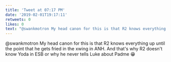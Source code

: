 ```yaml
---
title: 'Tweet at 07:17 PM'
date: '2019-02-01T19:17:11'
retweets: 0
likes: 0
text: "@swankmotron My head canon for this is that R2 knows everything up until the point that he gets fried in the xwing in ANH. And that's why R2 doesn't know Yoda in ESB or why he never tells Luke about Padme 😁"
---
```

@swankmotron My head canon for this is that R2 knows everything up until the point that he gets fried in the xwing in ANH. And that's why R2 doesn't know Yoda in ESB or why he never tells Luke about Padme 😁
